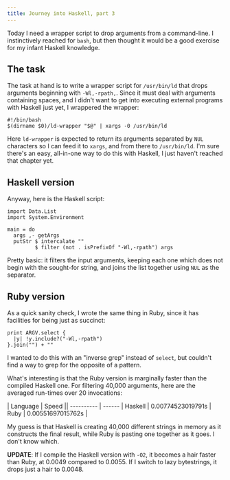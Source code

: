 ```yaml
---
title: Journey into Haskell, part 3
---
```


Today I need a wrapper script to drop arguments from a command-line.  I instinctively reached for `bash`, but then thought it would be a good exercise for my infant Haskell knowledge.

<!--more-->
## The task

The task at hand is to write a wrapper script for `/usr/bin/ld` that drops arguments beginning with `-Wl,-rpath,`.  Since it must deal with arguments containing spaces, and I didn't want to get into executing external programs with Haskell just yet, I wrappered the wrapper:

    #!/bin/bash
    $(dirname $0)/ld-wrapper "$@" | xargs -0 /usr/bin/ld

Here `ld-wrapper` is expected to return its arguments separated by `NUL` characters so I can feed it to `xargs`, and from there to `/usr/bin/ld`.  I'm sure there's an easy, all-in-one way to do this with Haskell, I just haven't reached that chapter yet.

## Haskell version

Anyway, here is the Haskell script:

    import Data.List
    import System.Environment
    
    main = do
      args ,- getArgs
      putStr $ intercalate ""
             $ filter (not . isPrefixOf "-Wl,-rpath") args

Pretty basic: it filters the input arguments, keeping each one which does not begin with the sought-for string, and joins the list together using `NUL` as the separator.

## Ruby version

As a quick sanity check, I wrote the same thing in Ruby, since it has facilities for being just as succinct:

    print ARGV.select {
      |y| !y.include?("-Wl,-rpath")
    }.join("") + ""

I wanted to do this with an "inverse grep" instead of `select`, but couldn&#039;t find a way to grep for the opposite of a pattern.

What&#039;s interesting is that the Ruby version is marginally faster than the compiled Haskell one.  For filtering 40,000 arguments, here are the averaged run-times over 20 invocations:

| Language | Speed ||
---------- | ------ |
Haskell | 0.00774523019791s |
Ruby | 0.00551697015762s |

My guess is that Haskell is creating 40,000 different strings in memory as it constructs the final result, while Ruby is pasting one together as it goes.  I don&#039;t know which.

**UPDATE**: If I compile the Haskell version with `-O2`, it becomes a hair faster than Ruby, at 0.0049 compared to 0.0055.  If I switch to lazy bytestrings, it drops just a hair to 0.0048.


